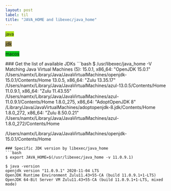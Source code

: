 ```yaml
---
layout: post
label: til
title: "JAVA_HOME and libexec/java_home"
---
```


<p>
  
  <span class="issue-label" style="background-color: #ADE619">java</span>
  
  <span class="issue-label" style="background-color: #9A8E4B">jdk</span>
  
  <span class="issue-label" style="background-color: #07C617">macos</span>
  
</p>
### Get the list of available JDKs
```bash
$ /usr/libexec/java_home -V
Matching Java Virtual Machines (5):
    15.0.1, x86_64:     "OpenJDK 15.0.1"        /Users/namtx/Library/Java/JavaVirtualMachines/openjdk-15.0.1/Contents/Home
    13.0.5, x86_64:     "Zulu 13.35.17" /Users/namtx/Library/Java/JavaVirtualMachines/azul-13.0.5/Contents/Home
    11.0.9.1, x86_64:   "Zulu 11.43.55" /Users/namtx/Library/Java/JavaVirtualMachines/azul-11.0.9.1/Contents/Home
    1.8.0_275, x86_64:  "AdoptOpenJDK 8"        /Library/Java/JavaVirtualMachines/adoptopenjdk-8.jdk/Contents/Home
    1.8.0_272, x86_64:  "Zulu 8.50.0.21"        /Users/namtx/Library/Java/JavaVirtualMachines/azul-1.8.0_272/Contents/Home

/Users/namtx/Library/Java/JavaVirtualMachines/openjdk-15.0.1/Contents/Home
```
### Specific JDK version by libexec/java_home
```bash
$ export JAVA_HOME=$(/usr/libexec/java_home -v 11.0.9.1)

$ java -version
openjdk version "11.0.9.1" 2020-11-04 LTS
OpenJDK Runtime Environment Zulu11.43+55-CA (build 11.0.9.1+1-LTS)
OpenJDK 64-Bit Server VM Zulu11.43+55-CA (build 11.0.9.1+1-LTS, mixed mode)

```

